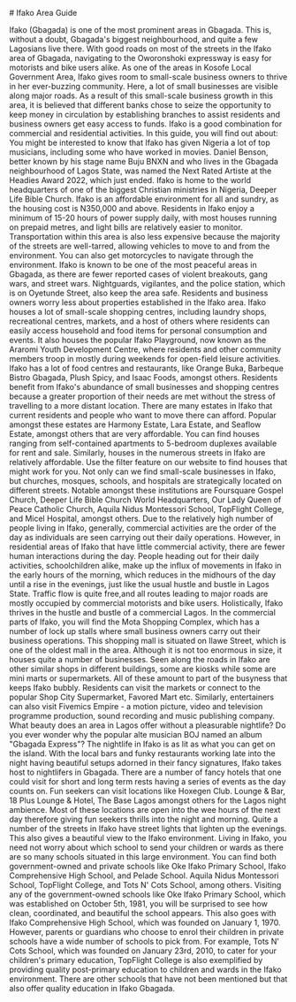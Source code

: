 \# Ifako Area Guide

Ifako (Gbagada) is one of the most prominent areas in Gbagada. This is, without a doubt, Gbagada's biggest neighbourhood, and quite a few Lagosians live there. With good roads on most of the streets in the Ifako area of Gbagada, navigating to the Oworonshoki expressway is easy for motorists and bike users alike. As one of the areas in Kosofe Local Government Area, Ifako gives room to small\-scale business owners to thrive in her ever\-buzzing community. Here, a lot of small businesses are visible along major roads. As a result of this small\-scale business growth in this area, it is believed that different banks chose to seize the opportunity to keep money in circulation by establishing branches to assist residents and business owners get easy access to funds. Ifako is a good combination for commercial and residential activities. In this guide, you will find out about: You might be interested to know that Ifako has given Nigeria a lot of top musicians, including some who have worked in movies. Daniel Benson, better known by his stage name Buju BNXN and who lives in the Gbagada neighbourhood of Lagos State, was named the Next Rated Artiste at the Headies Award 2022, which just ended. Ifako is home to the world headquarters of one of the biggest Christian ministries in Nigeria, Deeper Life Bible Church. Ifako is an affordable environment for all and sundry, as the housing cost is N350,000 and above. Residents in Ifako enjoy a minimum of 15\-20 hours of power supply daily, with most houses running on prepaid metres, and light bills are relatively easier to monitor. Transportation within this area is also less expensive because the majority of the streets are well\-tarred, allowing vehicles to move to and from the environment. You can also get motorcycles to navigate through the environment. Ifako is known to be one of the most peaceful areas in Gbagada, as there are fewer reported cases of violent breakouts, gang wars, and street wars. Nightguards, vigilantes, and the police station, which is on Oyetunde Street, also keep the area safe. Residents and business owners worry less about properties established in the Ifako area. Ifako houses a lot of small\-scale shopping centres, including laundry shops, recreational centres, markets, and a host of others where residents can easily access household and food items for personal consumption and events. It also houses the popular Ifako Playground, now known as the Araromi Youth Development Centre, where residents and other community members troop in mostly during weekends for open\-field leisure activities. Ifako has a lot of food centres and restaurants, like Orange Buka, Barbeque Bistro Gbagada, Plush Spicy, and Isaac Foods, amongst others. Residents benefit from Ifako's abundance of small businesses and shopping centres because a greater proportion of their needs are met without the stress of travelling to a more distant location. There are many estates in Ifako that current residents and people who want to move there can afford. Popular amongst these estates are Harmony Estate, Lara Estate, and Seaflow Estate, amongst others that are very affordable. You can find houses ranging from self\-contained apartments to 5\-bedroom duplexes available for rent and sale. Similarly, houses in the numerous streets in Ifako are relatively affordable. Use the filter feature on our website to find houses that might work for you. Not only can we find small\-scale businesses in Ifako, but churches, mosques, schools, and hospitals are strategically located on different streets. Notable amongst these institutions are Foursquare Gospel Church, Deeper Life Bible Church World Headquarters, Our Lady Queen of Peace Catholic Church, Aquila Nidus Montessori School, TopFlight College, and Micel Hospital, amongst others. Due to the relatively high number of people living in Ifako, generally, commercial activities are the order of the day as individuals are seen carrying out their daily operations. However, in residential areas of Ifako that have little commercial activity, there are fewer human interactions during the day. People heading out for their daily activities, schoolchildren alike, make up the influx of movements in Ifako in the early hours of the morning, which reduces in the midhours of the day until a rise in the evenings, just like the usual hustle and bustle in Lagos State. Traffic flow is quite free,and all routes leading to major roads are mostly occupied by commercial motorists and bike users. Holistically, Ifako thrives in the hustle and bustle of a commercial Lagos. In the commercial parts of Ifako, you will find the Mota Shopping Complex, which has a number of lock up stalls where small business owners carry out their business operations. This shopping mall is situated on Ilawe Street, which is one of the oldest mall in the area. Although it is not too enormous in size, it houses quite a number of businesses. Seen along the roads in Ifako are other similar shops in different buildings, some are kiosks while some are mini marts or supermarkets. All of these amount to part of the busyness that keeps Ifako bubbly. Residents can visit the markets or connect to the popular Shop City Supermarket, Favored Mart etc. Similarly, entertainers can also visit Fivemics Empire \- a motion picture, video and television programme production, sound recording and music publishing company. What beauty does an area in Lagos offer without a pleasurable nightlife? Do you ever wonder why the popular alte musician BOJ named an album "Gbagada Express"? The nightlife in Ifako is as lit as what you can get on the island. With the local bars and funky restaurants working late into the night having beautiful setups adorned in their fancy signatures, Ifako takes host to nightlifers in Gbagada. There are a number of fancy hotels that one could visit for short and long term rests having a series of events as the day counts on. Fun seekers can visit locations like Hoxegen Club. Lounge \& Bar, 18 Plus Lounge \& Hotel, The Base Lagos amongst others for the Lagos night ambience. Most of these locations are open into the wee hours of the next day therefore giving fun seekers thrills into the night and morning. Quite a number of the streets in Ifako have street lights that lighten up the evenings. This also gives a beautiful view to the Ifako environment. Living in Ifako, you need not worry about which school to send your children or wards as there are so many schools situated in this large environment. You can find both government\-owned and private schools like Oke Ifako Primary School, Ifako Comprehensive High School, and Pelade School. Aquila Nidus Montessori School, TopFlight College, and Tots N' Cots School, among others. Visiting any of the government\-owned schools like Oke Ifako Primary School, which was established on October 5th, 1981, you will be surprised to see how clean, coordinated, and beautiful the school appears. This also goes with Ifako Comprehensive High School, which was founded on January 1, 1970\. However, parents or guardians who choose to enrol their children in private schools have a wide number of schools to pick from. For example, Tots N' Cots School, which was founded on January 23rd, 2010, to cater for your children's primary education, TopFlight College is also exemplified by providing quality post\-primary education to children and wards in the Ifako environment. There are other schools that have not been mentioned but that also offer quality education in Ifako Gbagada.